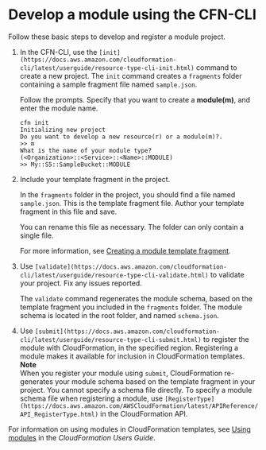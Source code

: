 # Develop a module using the CFN\-CLI<a name="modules-develop"></a>

Follow these basic steps to develop and register a module project\.

1. In the CFN\-CLI, use the `[init](https://docs.aws.amazon.com/cloudformation-cli/latest/userguide/resource-type-cli-init.html)` command to create a new project\. The `init` command creates a `fragments` folder containing a sample fragment file named `sample.json`\.

   Follow the prompts\. Specify that you want to create a **module\(m\)**, and enter the module name\.

   ```
   cfn init
   Initializing new project
   Do you want to develop a new resource(r) or a module(m)?.
   >> m
   What is the name of your module type?
   (<Organization>::<Service>::<Name>::MODULE)
   >> My::S5::SampleBucket::MODULE
   ```

1. Include your template fragment in the project\.

   In the `fragments` folder in the project, you should find a file named `sample.json`\. This is the template fragment file\. Author your template fragment in this file and save\.

   You can rename this file as necessary\. The folder can only contain a single file\.

   For more information, see [Creating a module template fragment](https://docs.aws.amazon.com/cloudformation-cli/latest/userguide/modules-structure.html#modules-template-fragment)\.

1. Use `[validate](https://docs.aws.amazon.com/cloudformation-cli/latest/userguide/resource-type-cli-validate.html)` to validate your project\. Fix any issues reported\. 

   The `validate` command regenerates the module schema, based on the template fragment you included in the `fragments` folder\. The module schema is located in the root folder, and named `schema.json`\.

1. Use `[submit](https://docs.aws.amazon.com/cloudformation-cli/latest/userguide/resource-type-cli-submit.html)` to register the module with CloudFormation, in the specified region\. Registering a module makes it available for inclusion in CloudFormation templates\.
**Note**  
When you register your module using `submit`, CloudFormation re\-generates your module schema based on the template fragment in your project\. You cannot specify a schema file directly\. To specify a module schema file when registering a module, use `[RegisterType](https://docs.aws.amazon.com/AWSCloudFormation/latest/APIReference/API_RegisterType.html)` in the CloudFormation API\.

For information on using modules in CloudFormation templates, see [Using modules](https://docs.aws.amazon.com/AWSCloudFormation/latest/UserGuide/modules.html) in the *CloudFormation Users Guide*\.